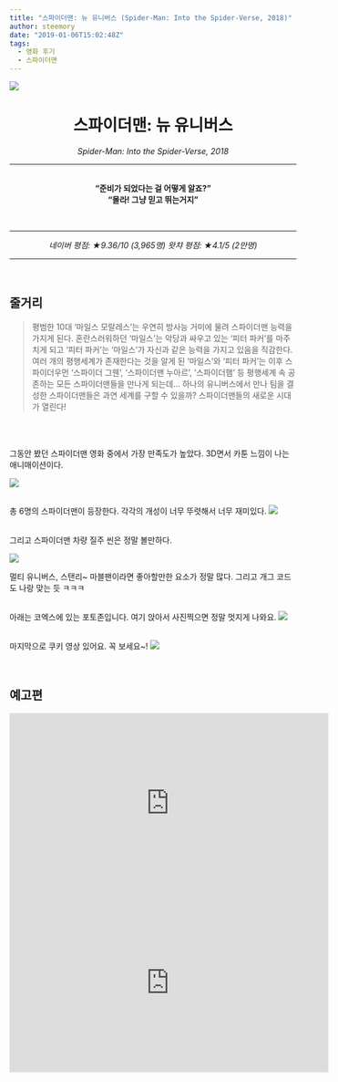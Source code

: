 ```yaml
---
title: "스파이더맨: 뉴 유니버스 (Spider-Man: Into the Spider-Verse, 2018)"
author: steemory
date: "2019-01-06T15:02:48Z"
tags:
  - 영화 후기
  - 스파이더맨
---
```

![](https://ipfs.busy.org/ipfs/Qmaszy4kqq9qWKp4wDfoTRS2dAy35subEHbwcrZpXd8m49)

<center>

# 스파이더맨: 뉴 유니버스

*Spider-Man: Into the Spider-Verse, 2018*

<hr></center>

<br>

<center><b><q>준비가 되었다는 걸 어떻게 알죠?</q><br>
<q>몰라! 그냥 믿고 뛰는거지</q></b></center>

<br><center><hr>

<em>네이버 평점: ★9.36/10 (3,965명)
왓챠 평점: ★4.1/5 (2만명)</em>

<hr></center>

<br>

## 줄거리

> 평범한 10대 ‘마일스 모랄레스’는 우연히 방사능 거미에 물려 스파이더맨 능력을 가지게 된다. 혼란스러워하던 ‘마일스’는 악당과 싸우고 있는 ‘피터 파커’를 마주치게 되고 ‘피터 파커’는 ‘마일스’가 자신과 같은 능력을 가지고 있음을 직감한다. 여러 개의 평행세계가 존재한다는 것을 알게 된 ‘마일스’와 ‘피터 파커’는 이후 스파이더우먼 ‘스파이더 그웬’, ‘스파이더맨 누아르’, ‘스파이더햄’ 등 평행세계 속 공존하는 모든 스파이더맨들을 만나게 되는데… 하나의 유니버스에서 만나 팀을 결성한 스파이더맨들은 과연 세계를 구할 수 있을까? 스파이더맨들의 새로운 시대가 열린다!

<br><br>

그동안 봤던 스파이더맨 영화 중에서 가장 만족도가 높았다. 3D면서 카툰 느낌이 나는 애니매이션이다.

![](https://ipfs.busy.org/ipfs/QmT4SKnpCdwH6kdn77eNUZPkxYzbRdtRwJ26cFuiFcdWBs)

<br>총 6명의 스파이더맨이 등장한다. 각각의 개성이 너무 뚜렷해서 너무 재미있다.
![](https://ipfs.busy.org/ipfs/QmdxNMqNtsttA6FKqs5yK7HGUQvbUEsg8yojMYPmE3HVhR)

<br>그리고 스파이더맨 차량 질주 씬은 정말 볼만하다.

![](https://ipfs.busy.org/ipfs/QmSzHTzJW6YAQa8p4KwSbaknxdNvi3MmZF1d6HZxzTCTkx)

멀티 유니버스, 스탠리~ 마블팬이라면 좋아할만한 요소가 정말 많다. 그리고 개그 코드도 나랑 맞는 듯 ㅋㅋㅋ

<br>아래는 코엑스에 있는 포토존입니다. 여기 앉아서 사진찍으면 정말 멋지게 나와요.
![](https://ipfs.busy.org/ipfs/QmXDKweaqd8Vykxg9GXQPuYZrPJtBSEYZKZboPvJvtA5uA)


<br>마지막으로 쿠키 영상 있어요. 꼭 보세요~!
![](https://ipfs.busy.org/ipfs/QmZ4sY15TESKun3EknfBSu33Cgw3HGN7uvzp1uuKBCba4F)

<br>

## 예고편

<iframe width="560" height="315" src="https://www.youtube.com/embed/g4Hbz2jLxvQ" frameborder="0" allow="accelerometer; autoplay; encrypted-media; gyroscope; picture-in-picture" allowfullscreen></iframe>

<iframe width="560" height="315" src="https://www.youtube.com/embed/yljSMvetBgk" frameborder="0" allow="accelerometer; autoplay; encrypted-media; gyroscope; picture-in-picture" allowfullscreen></iframe>
